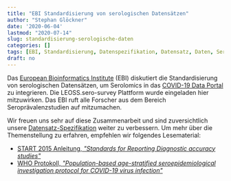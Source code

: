 ```yaml
---
title: "EBI Standardisierung von serologischen Datensätzen"
author: "Stephan Glöckner"
date: '2020-06-04'
lastmod: "2020-07-14"
slug: standardisierung-serologische-daten
categories: []
tags: [EBI, Standardisierung, Datenspezifikation, Datensatz, Daten, Serologie, Berichterstattung, Protokollierung]
draft: no
---
```


Das [European Bioinformatics Institute](https://www.ebi.ac.uk/) (EBI) diskutiert die Standardisierung von serologischen Datensätzen, um Serolomics in das [COVID-19 Data Portal](https://www.covid19dataportal.org/) zu integrieren.
Die LEOSS.sero-survey Plattform wurde eingeladen hier mitzuwirken. Das EBI ruft alle Forscher aus dem Bereich Seroprävalenzstudien auf mitzumachen.

Wir freuen uns sehr auf diese Zusammenarbeit und sind zuversichtlich unsere [Datensatz-Spezifikation](/de/contribute) weiter zu verbessern. Um mehr über die Themenstellung zu erfahren, empfehlen wir folgendes Lesematerial:

* [START 2015 Anleitung, *"Standards for Reporting Diagnostic accuracy studies"*](https://www.equator-network.org/wp-content/uploads/2015/03/STARD-2015-checklist.pdf)
* [WHO Protokoll, *"Population-based age-stratified seroepidemiological investigation protocol for COVID-19 virus infection"*](https://www.who.int/docs/default-source/inaugural-who-partners-forum/covid-19-seroepidemiological-investigation-protocol-v3.pdf)